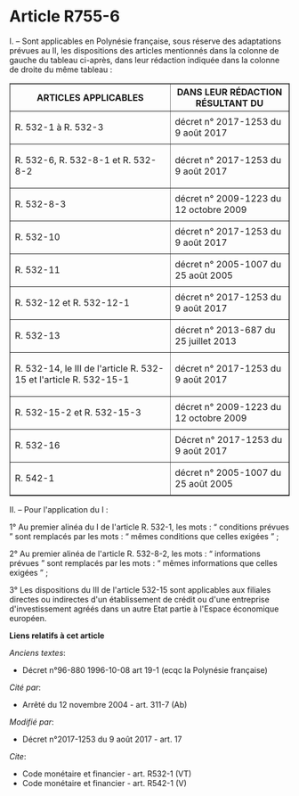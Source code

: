 # Article R755-6

I. – Sont applicables en Polynésie française, sous réserve des adaptations prévues au II, les dispositions des articles
mentionnés dans la colonne de gauche du tableau ci-après, dans leur rédaction indiquée dans la colonne de droite du même
tableau :

<table border="1">
  <tbody>
    <tr>
      <th>ARTICLES APPLICABLES</th>
      <th>DANS LEUR RÉDACTION RÉSULTANT DU</th>
    </tr>
    <tr>
      <td align="left">

R. 532-1 à R. 532-3

</td>
      <td align="left">décret n° 2017-1253 du 9 août 2017</td>
    </tr>
    <tr>
      <td align="left">

R. 532-6, R. 532-8-1 et R. 532-8-2

</td>
      <td align="left">décret n° 2017-1253 du 9 août 2017</td>
    </tr>
    <tr>
      <td align="left">

R. 532-8-3

</td>
      <td align="left">décret n° 2009-1223 du 12 octobre 2009</td>
    </tr>
    <tr>
      <td align="left">

R. 532-10

</td>
      <td align="left">décret n° 2017-1253 du 9 août 2017</td>
    </tr>
    <tr>
      <td align="left">

R. 532-11

</td>
      <td align="left">décret n° 2005-1007 du 25 août 2005</td>
    </tr>
    <tr>
      <td align="left">

R. 532-12 et R. 532-12-1

</td>
      <td align="left">décret n° 2017-1253 du 9 août 2017</td>
    </tr>
    <tr>
      <td align="left">

R. 532-13

</td>
      <td align="left">décret n° 2013-687 du 25 juillet 2013</td>
    </tr>
    <tr>
      <td align="left">

R. 532-14, le III de l'article R. 532-15 et l'article R. 532-15-1

</td>
      <td align="left">décret n° 2017-1253 du 9 août 2017</td>
    </tr>
    <tr>
      <td align="left">

R. 532-15-2 et R. 532-15-3

</td>
      <td align="left">décret n° 2009-1223 du 12 octobre 2009</td>
    </tr>
    <tr>
      <td align="left">

R. 532-16

</td>
      <td align="left">Décret n° 2017-1253 du 9 août 2017</td>
    </tr>
    <tr>
      <td align="left">

R. 542-1

</td>
      <td align="left">décret n° 2005-1007 du 25 août 2005</td>
    </tr>
  </tbody>
</table>

II. – Pour l'application du I :

1° Au premier alinéa du I de l'article R. 532-1, les mots : “ conditions prévues ” sont remplacés par les mots : “ mêmes
conditions que celles exigées ” ;

2° Au premier alinéa de l'article R. 532-8-2, les mots : “ informations prévues ” sont remplacés par les mots : “ mêmes
informations que celles exigées ” ;

3° Les dispositions du III de l'article 532-15 sont applicables aux filiales directes ou indirectes d'un établissement de
crédit ou d'une entreprise d'investissement agréés dans un autre Etat partie à l'Espace économique européen.

**Liens relatifs à cet article**

_Anciens textes_:

  - Décret n°96-880 1996-10-08 art 19-1 (ecqc la Polynésie française)

_Cité par_:

  - Arrêté du 12 novembre 2004 - art. 311-7 (Ab)

_Modifié par_:

  - Décret n°2017-1253 du 9 août 2017 - art. 17

_Cite_:

  - Code monétaire et financier - art. R532-1 (VT)
  - Code monétaire et financier - art. R542-1 (V)
